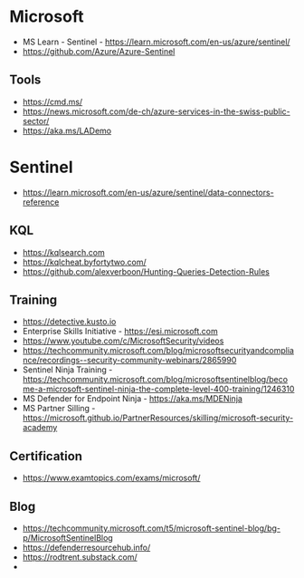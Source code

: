 # Microsoft
- MS Learn - Sentinel - https://learn.microsoft.com/en-us/azure/sentinel/
- https://github.com/Azure/Azure-Sentinel
  
## Tools
- https://cmd.ms/
- https://news.microsoft.com/de-ch/azure-services-in-the-swiss-public-sector/
- https://aka.ms/LADemo

# Sentinel
- https://learn.microsoft.com/en-us/azure/sentinel/data-connectors-reference

## KQL
- https://kqlsearch.com
- https://kqlcheat.byfortytwo.com/
- https://github.com/alexverboon/Hunting-Queries-Detection-Rules

## Training
- https://detective.kusto.io
- Enterprise Skills Initiative - https://esi.microsoft.com
- https://www.youtube.com/c/MicrosoftSecurity/videos
- https://techcommunity.microsoft.com/blog/microsoftsecurityandcompliance/recordings--security-community-webinars/2865990
- Sentinel Ninja Training - https://techcommunity.microsoft.com/blog/microsoftsentinelblog/become-a-microsoft-sentinel-ninja-the-complete-level-400-training/1246310
- MS Defender for Endpoint Ninja - https://aka.ms/MDENinja
- MS Partner Silling - https://microsoft.github.io/PartnerResources/skilling/microsoft-security-academy

## Certification
- https://www.examtopics.com/exams/microsoft/

## Blog
- https://techcommunity.microsoft.com/t5/microsoft-sentinel-blog/bg-p/MicrosoftSentinelBlog
- https://defenderresourcehub.info/
- https://rodtrent.substack.com/
- 

